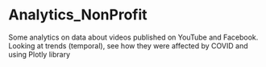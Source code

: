 # Analytics_NonProfit
 Some analytics on data about videos published on YouTube and Facebook. Looking at trends (temporal), see how they were affected by COVID and using Plotly library
